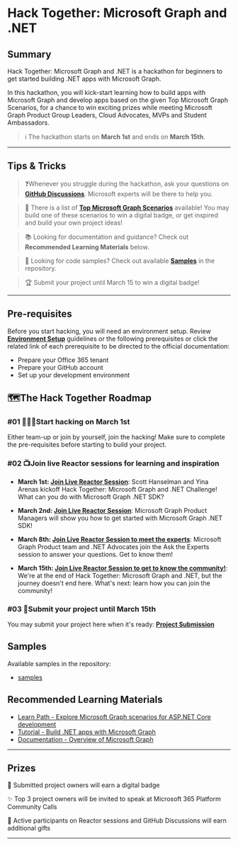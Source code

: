 # Hack Together: Microsoft Graph and .NET

## Summary

Hack Together: Microsoft Graph and .NET is a hackathon for beginners to get started building .NET apps with Microsoft Graph.

In this hackathon, you will kick-start learning how to build apps with Microsoft Graph and develop apps based on the given Top Microsoft Graph Scenarios, for a chance to win exciting prizes while meeting Microsoft Graph Product Group Leaders, Cloud Advocates, MVPs and Student Ambassadors.

> ℹ️ The hackathon starts on **March 1st** and ends on **March 15th**.

---

## Tips & Tricks

> ❓Whenever you struggle during the hackathon, ask your questions on **[GitHub Discussions](https://github.com/microsoft/hack-together/discussions)**. Microsoft experts will be there to help you.

> 📃 There is a list of **[Top Microsoft Graph Scenarios](/Top-Microsoft-Graph-Scenarios.md)** available! You may build one of these scenarios to win a digital badge, or get inspired and build your own project ideas!

> 📚 Looking for documentation and guidance? Check out **Recommended Learning Materials** below.

> 🌟 Looking for code samples? Check out available **[Samples](/samples/samples.md)** in the repository.

> 🏆 Submit your project until March 15 to win a digital badge!

---

## Pre-requisites

Before you start hacking, you will need an environment setup. Review **[Environment Setup](/Environment-Setup.md)** guidelines or the following prerequisites or click the related link of each prerequisite to be directed to the official documentation:

* Prepare your Office 365 tenant
* Prepare your GitHub account
* Set up your development environment

## 🗺️The Hack Together Roadmap

### #01 👩🏽‍💻Start hacking on March 1st

Either team-up or join by yourself, join the hacking! Make sure to complete the pre-requisites before starting to build your project.

### #02 📺Join live Reactor sessions for learning and inspiration

* **March 1st: [Join Live Reactor Session](https://aka.ms/hack-together/session01)**: Scott Hanselman and Yina Arenas kickoff Hack Together: Microsoft Graph and .NET Challenge! What can you do with Microsoft Graph .NET SDK?

* **March 2nd: [Join Live Reactor Session](https://aka.ms/hack-together/session02)**: Microsoft Graph Product Managers will show you how to get started with Microsoft Graph .NET SDK!

* **March 8th: [Join Live Reactor Session to meet the experts](https://aka.ms/hack-together/session03)**: Microsoft Graph Product team and .NET Advocates join the Ask the Experts session to answer your questions. Get to know them!

* **March 15th: [Join Live Reactor Session to get to know the community!](https://aka.ms/hack-together/session04)**: We're at the end of Hack Together: Microsoft Graph and .NET, but the journey doesn't end here. What's next: learn how you can join the community!

### #03 🎯Submit your project until March 15th

You may submit your project here when it's ready: **[Project Submission](https://aka.ms/hack-together)**

## Samples

Available samples in the repository:

* [samples](/samples/samples.md)

## Recommended Learning Materials

* [Learn Path - Explore Microsoft Graph scenarios for ASP.NET Core development](https://learn.microsoft.com/en-us/training/paths/m365-msgraph-dotnet-core-scenarios/)
* [Tutorial - Build .NET apps with Microsoft Graph](https://learn.microsoft.com/en-us/graph/tutorials/dotnet?tabs=aad)
* [Documentation - Overview of Microsoft Graph](https://learn.microsoft.com/en-us/graph/overview)

---

## Prizes

🏅 Submitted project owners will earn a digital badge

✨ Top 3 project owners will be invited to speak at Microsoft 365 Platform Community Calls

🎁 Active participants on Reactor sessions and GitHub Discussions will earn additional gifts

---
